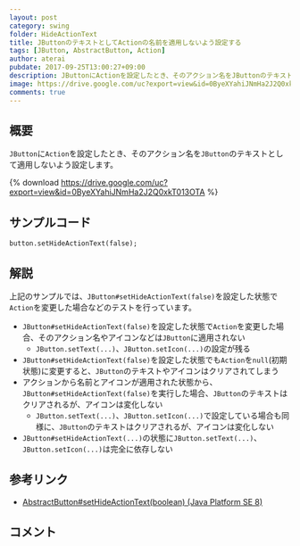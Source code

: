 ```yaml
---
layout: post
category: swing
folder: HideActionText
title: JButtonのテキストとしてActionの名前を適用しないよう設定する
tags: [JButton, AbstractButton, Action]
author: aterai
pubdate: 2017-09-25T13:00:27+09:00
description: JButtonにActionを設定したとき、そのアクション名をJButtonのテキストとして適用しないよう設定します。
image: https://drive.google.com/uc?export=view&id=0ByeXYahiJNmHa2J2Q0xkT013OTA
comments: true
---
```

## 概要
`JButton`に`Action`を設定したとき、そのアクション名を`JButton`のテキストとして適用しないよう設定します。

{% download https://drive.google.com/uc?export=view&id=0ByeXYahiJNmHa2J2Q0xkT013OTA %}

## サンプルコード
<pre class="prettyprint"><code>button.setHideActionText(false);
</code></pre>

## 解説
上記のサンプルでは、`JButton#setHideActionText(false)`を設定した状態で`Action`を変更した場合などのテストを行っています。

- `JButton#setHideActionText(false)`を設定した状態で`Action`を変更した場合、そのアクション名やアイコンなどは`JButton`に適用されない
    - `JButton.setText(...)`、`JButton.setIcon(...)`の設定が残る
- `JButton#setHideActionText(false)`を設定した状態でも`Action`を`null`(初期状態)に変更すると、`JButton`のテキストやアイコンはクリアされてしまう
- アクションから名前とアイコンが適用された状態から、`JButton#setHideActionText(false)`を実行した場合、`JButton`のテキストはクリアされるが、アイコンは変化しない
    - `JButton.setText(...)`、`JButton.setIcon(...)`で設定している場合も同様に、`JButton`のテキストはクリアされるが、アイコンは変化しない
- `JButton#setHideActionText(...)`の状態に`JButton.setText(...)`、`JButton.setIcon(...)`は完全に依存しない

<!-- dummy comment line for breaking list -->

## 参考リンク
- [AbstractButton#setHideActionText(boolean) (Java Platform SE 8)](https://docs.oracle.com/javase/jp/8/docs/api/javax/swing/AbstractButton.html#setHideActionText-boolean-)

<!-- dummy comment line for breaking list -->

## コメント

